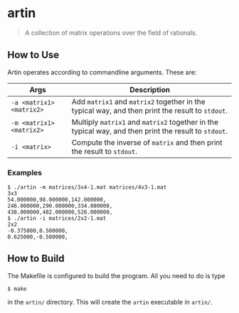 # artin
> A collection of matrix operations over the field of rationals.

## How to Use

Artin operates according to commandline arguments. These are:

| Args | Description |
| ------- | -------- |
| `-a <matrix1> <matrix2>` | Add `matrix1` and `matrix2` together in the typical way, and then print the result to `stdout`.|
| `-m <matrix1> <matrix2>` | Multiply `matrix1` and `matrix2` together in the typical way, and then print the result to `stdout`.|
| `-i <matrix>` | Compute the inverse of `matrix` and then print the result to `stdout`. |

### Examples
```shell script
$ ./artin -m matrices/3x4-1.mat matrices/4x3-1.mat 
3x3
54.000000,98.000000,142.000000,
246.000000,290.000000,334.000000,
438.000000,482.000000,526.000000,
$ ./artin -i matrices/2x2-1.mat
2x2
-0.375000,0.500000,
0.625000,-0.500000,
```

## How to Build
The Makefile is configured to build the program. All you need to do is type
```shell script
$ make
```
in the `artin/` directory. This will create the `artin` executable in `artin/`.
